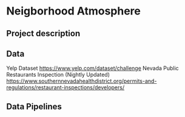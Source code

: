 # Neigborhood Atmosphere
## Project description
## Data
Yelp Dataset https://www.yelp.com/dataset/challenge
Nevada Public Restaurants Inspection (Nightly Updated) https://www.southernnevadahealthdistrict.org/permits-and-regulations/restaurant-inspections/developers/
## Data Pipelines
